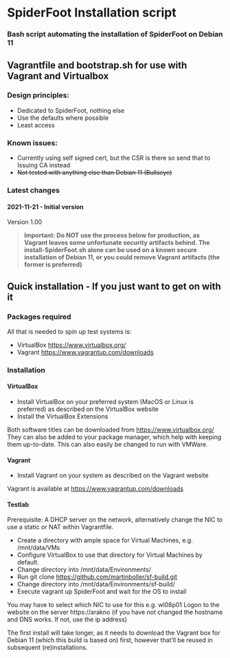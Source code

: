 # SpiderFoot Installation script

### Bash script automating the installation of SpiderFoot on Debian 11

## Vagrantfile and bootstrap.sh for use with Vagrant and Virtualbox

### Design principles:
  - Dedicated to SpiderFoot, nothing else
  - Use the defaults where possible
  - Least access

### Known issues:
  - Currently using self signed cert, but the CSR is there so send that to Issuing CA instead
  - ~~Not tested with anything else than Debian 11 (Bullseye)~~

### Latest changes 
#### 2021-11-21 - Initial version
  Version 1.00

>**Important: Do NOT use the process below for production, as Vagrant leaves some unfortunate security artifacts behind. The install-SpiderFoot.sh alone can be used on a known secure installation of Debian 11, or you could remove Vagrant artifacts (the former is preferred)**

## Quick installation - If you just want to get on with it
### Packages required
All that is needed to spin up test systems is:
 - VirtualBox https://www.virtualbox.org/
 - Vagrant https://www.vagrantup.com/downloads
 
### Installation
#### VirtualBox
 - Install VirtualBox on your preferred system (MacOS or Linux is preferred) as described on the VirtualBox website
 - Install the VirtualBox Extensions

Both software titles can be downloaded from https://www.virtualbox.org/
They can also be added to your package manager, which help with keeping them up-to-date. This can also easily be changed to run with VMWare.
 
#### Vagrant
 - Install Vagrant on your system as described on the Vagrant website

Vagrant is available at https://www.vagrantup.com/downloads
 
#### Testlab
Prerequisite: A DHCP server on the network, alternatively change the NIC to use a static or NAT within Vagrantfile.
 - Create a directory with ample space for Virtual Machines, e.g. /mnt/data/VMs
 - Configure VirtualBox to use that directory for Virtual Machines by default.
 - Change directory into /mnt/data/Environments/
 - Run git clone https://github.com/martinboller/sf-build.git
 - Change directory into /mnt/data/Environments/sf-build/
 - Execute vagrant up SpiderFoot and wait for the OS to install

You may have to select which NIC to use for this e.g. wl08p01
Logon to the website on the server https://arakno (if you have not changed the hostname and DNS works. If not, use the ip address)
 
The first install will take longer, as it needs to download the Vagrant box for Debian 11 (which this build is based on) first, however that’ll be reused in subsequent (re)installations.